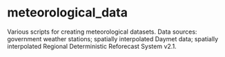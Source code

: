 # meteorological_data
Various scripts for creating meteorological datasets.
Data sources: government weather stations; spatially interpolated Daymet data; spatially interpolated Regional Deterministic Reforecast System v2.1.

